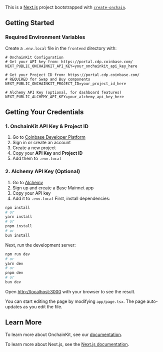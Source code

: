 This is a [Next.js](https://nextjs.org) project bootstrapped with [`create-onchain`](https://www.npmjs.com/package/create-onchain).


## Getting Started

### Required Environment Variables

Create a `.env.local` file in the `frontend` directory with:

```env
# OnchainKit Configuration
# Get your API key from: https://portal.cdp.coinbase.com/
NEXT_PUBLIC_ONCHAINKIT_API_KEY=your_onchainkit_api_key_here

# Get your Project ID from: https://portal.cdp.coinbase.com/
# REQUIRED for Swap and Buy components
NEXT_PUBLIC_ONCHAINKIT_PROJECT_ID=your_project_id_here

# Alchemy API Key (optional, for dashboard features)
NEXT_PUBLIC_ALCHEMY_API_KEY=your_alchemy_api_key_here
```


## Getting Your Credentials

### 1. OnchainKit API Key & Project ID
1. Go to [Coinbase Developer Platform](https://portal.cdp.coinbase.com/)
2. Sign in or create an account
3. Create a new project
4. Copy your **API Key** and **Project ID**
5. Add them to `.env.local`

### 2. Alchemy API Key (Optional)
1. Go to [Alchemy](https://www.alchemy.com/)
2. Sign up and create a Base Mainnet app
3. Copy your API key
4. Add it to `.env.local`
First, install dependencies:

```bash
npm install
# or
yarn install
# or
pnpm install
# or
bun install
```

Next, run the development server:

```bash
npm run dev
# or
yarn dev
# or
pnpm dev
# or
bun dev
```

Open [http://localhost:3000](http://localhost:3000) with your browser to see the result.

You can start editing the page by modifying `app/page.tsx`. The page auto-updates as you edit the file.


## Learn More

To learn more about OnchainKit, see our [documentation](https://docs.base.org/onchainkit).

To learn more about Next.js, see the [Next.js documentation](https://nextjs.org/docs).
